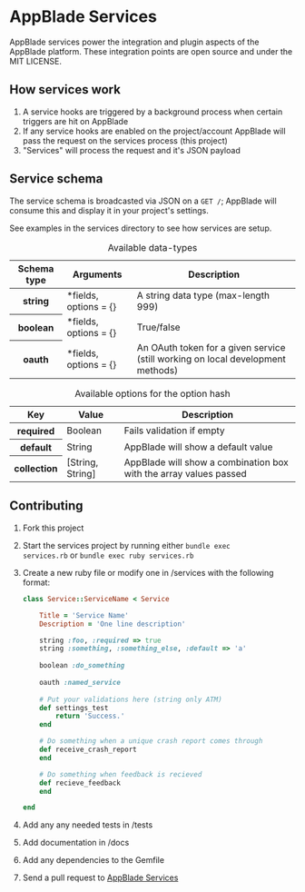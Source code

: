 AppBlade Services
=================

AppBlade services power the integration and plugin aspects of the AppBlade platform. These integration points are open source and under the MIT LICENSE.

How services work
-----------------

1. A service hooks are triggered by a background process when certain triggers are hit on AppBlade
2. If any service hooks are enabled on the project/account AppBlade will pass the request on the services process (this project)
3. "Services" will process the request and it's JSON payload

Service schema
---------------

The service schema is broadcasted via JSON on a <code>GET /</code>; AppBlade will consume this and display it in your project's settings.

See examples in the services directory to see how services are setup.

<table>
<caption>Available data-types</caption>
<thead>
<tr> <th>Schema type</th><th>Arguments</th><th>Description</th></tr>
</thead>
<tbody>
<tr> <th>string</th>  <td>*fields, options = {}</td> <td>A string data type (max-length 999)</td> </tr>
<tr> <th>boolean</th> <td>*fields, options = {}</td> <td>True/false</td> </tr>
<tr> <th>oauth</th>   <td>*fields, options = {}</td> <td>An OAuth token for a given service (still working on local development methods)</td> </tr>
</tbody>
</table>


<table>
<caption>Available options for the option hash</caption>
<thead>
<tr> <th>Key</th><th>Value</th><th>Description</th></tr>
</thead>
<tbody>
<tr> <th>required</th>   <td>Boolean</td>   <td>Fails validation if empty</td> </tr>
<tr> <th>default</th>    <td>String</td>       <td>AppBlade will show a default value</td> </tr>
<tr> <th>collection</th> <td>[String, String]</td> <td>AppBlade will show a combination box with the array values passed</td> </tr>
</tbody>
</table>

Contributing
------------

1. Fork this project
2. Start the services project by running either <code>bundle exec services.rb</code> or <code>bundle exec ruby services.rb</code>
3. Create a new ruby file or modify one in /services with the following format:

    ```ruby
    class Service::ServiceName < Service

        Title = 'Service Name'
        Description = 'One line description'

    	string :foo, :required => true
        string :something, :something_else, :default => 'a'
        
        boolean :do_something
        
        oauth :named_service
        
        # Put your validations here (string only ATM)
        def settings_test
            return 'Success.'
        end

    	# Do something when a unique crash report comes through
    	def receive_crash_report 
    	end

    	# Do something when feedback is recieved
    	def recieve_feedback
    	end

    end
    ```

4. Add any any needed tests in /tests
5. Add documentation in /docs
6. Add any dependencies to the Gemfile
7. Send a pull request to [AppBlade Services](https://github.com/AppBlade/Services)
